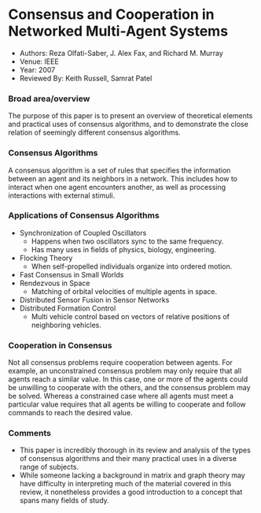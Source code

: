 # Consensus and Cooperation in Networked Multi-Agent Systems
* Authors: Reza Olfati-Saber, J. Alex Fax, and Richard M. Murray
* Venue: IEEE
* Year: 2007
* Reviewed By: Keith Russell, Samrat Patel

### Broad area/overview
 The purpose of this paper is to present an overview of theoretical elements and practical uses of consensus algorithms, and to demonstrate the close relation of seemingly different consensus algorithms.  
 
 ### Consensus Algorithms
 A consensus algorithm is a set of rules that specifies the information between an agent and its neighbors in a network.  This includes how to interact when one agent encounters another, as well as processing interactions with external stimuli.

### Applications of Consensus Algorithms
* Synchronization of Coupled Oscillators
    * Happens when two oscillators sync to the same frequency.
    * Has many uses in fields of physics, biology, engineering.
* Flocking Theory
    * When self-propelled individuals organize into ordered motion.    
* Fast Consensus in Small Worlds
* Rendezvous in Space
    * Matching of orbital velocities of multiple agents in space.
* Distributed Sensor Fusion in Sensor Networks
* Distributed Formation Control
    * Multi vehicle control based on vectors of relative positions of neighboring vehicles.

### Cooperation in Consensus
Not all consensus problems require cooperation between agents.  For example, an unconstrained consensus problem may only require that all agents reach a similar value.  In this case, one or more of the agents could be unwilling to cooperate with the others, and the consensus problem may be solved.  Whereas a constrained case where all agents must meet a particular value requires that all agents be willing to cooperate and follow commands to reach the desired value.

### Comments
* This paper is incredibly thorough in its review and analysis of the types of consensus algorithms and their many practical uses in a diverse range of subjects.
* While someone lacking a background in matrix and graph theory may have difficulty in interpreting much of the material covered in this review, it nonetheless provides a good introduction to a concept that spans many fields of study.
